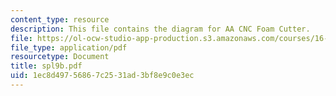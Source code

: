 ```yaml
---
content_type: resource
description: This file contains the diagram for AA CNC Foam Cutter.
file: https://ol-ocw-studio-app-production.s3.amazonaws.com/courses/16-01-unified-engineering-i-ii-iii-iv-fall-2005-spring-2006/1ec8d49756867c2531ad3bf8e9c0e3ec_spl9b.pdf
file_type: application/pdf
resourcetype: Document
title: spl9b.pdf
uid: 1ec8d497-5686-7c25-31ad-3bf8e9c0e3ec
---
```

